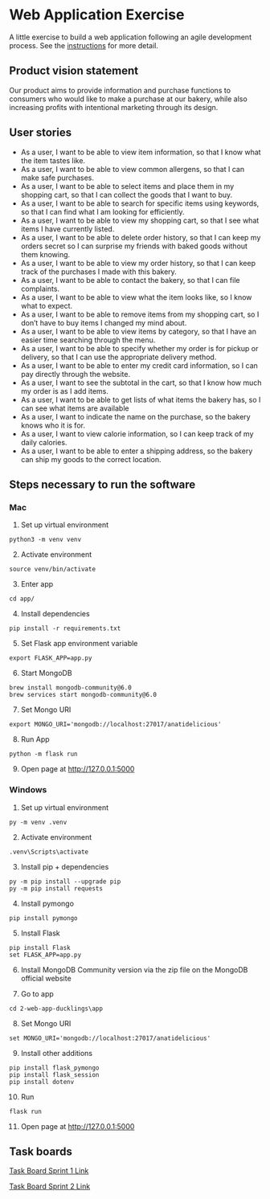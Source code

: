 # Web Application Exercise

A little exercise to build a web application following an agile development process. See the [instructions](instructions.md) for more detail.

## Product vision statement

Our product aims to provide information and purchase functions to consumers who would like to make a purchase at our bakery, while also increasing profits with intentional marketing through its design.


## User stories

- As a user, I want to be able to view item information, so that I know what the item tastes like.
- As a user, I want to be able to view common allergens, so that I can make safe purchases.
- As a user, I want to be able to select items and place them in my shopping cart, so that I can collect the goods that I want to buy.
- As a user, I want to be able to search for specific items using keywords, so that I can find what I am looking for efficiently.
- As a user, I want to be able to view my shopping cart, so that I see what items I have currently listed.
- As a user, I want to be able to delete order history, so that I can keep my orders secret so I can surprise my friends with baked goods without them knowing.
- As a user, I want to be able to view my order history, so that I can keep track of the purchases I made with this bakery.
- As a user, I want to be able to contact the bakery, so that I can file complaints.
- As a user, I want to be able to view what the item looks like, so I know what to expect.
- As a user, I want to be able to remove items from my shopping cart, so I don’t have to buy items I changed my mind about.
- As a user, I want to be able to view items by category, so that I have an easier time searching through the menu.
- As a user, I want to be able to specify whether my order is for pickup or delivery, so that I can use the appropriate delivery method.
- As a user, I want to be able to enter my credit card information, so I can pay directly through the website.
- As a user, I want to see the subtotal in the cart, so that I know how much my order is as I add items.
- As a user, I want to be able to get lists of what items the bakery has, so I can see what items are available
- As a user, I want to indicate the name on the purchase, so the bakery knows who it is for.
- As a user, I want to view calorie information, so I can keep track of my daily calories.
- As a user, I want to be able to enter a shipping address, so the bakery can ship my goods to the correct location.



## Steps necessary to run the software

### Mac

1. Set up virtual environment


```
python3 -m venv venv
```


2. Activate environment


```
source venv/bin/activate
```

3. Enter app

```
cd app/
```

4. Install dependencies


```
pip install -r requirements.txt
```


5. Set Flask app environment variable


```
export FLASK_APP=app.py
```

6. Start MongoDB

```
brew install mongodb-community@6.0
brew services start mongodb-community@6.0
```

7. Set Mongo URI

```
export MONGO_URI='mongodb://localhost:27017/anatidelicious'
```

8. Run App

```
python -m flask run
```

9. Open page at http://127.0.0.1:5000


### Windows

1. Set up virtual environment


```
py -m venv .venv
```


2. Activate environment


```
.venv\Scripts\activate
```


3. Install pip + dependencies


```
py -m pip install --upgrade pip
py -m pip install requests
```


4. Install pymongo


```
pip install pymongo
```


5. Install Flask


```
pip install Flask
set FLASK_APP=app.py
```


6. Install MongoDB Community version via the zip file on the MongoDB official website


7. Go to app


```
cd 2-web-app-ducklings\app
```


8. Set Mongo URI


```
set MONGO_URI='mongodb://localhost:27017/anatidelicious'
```


9. Install other additions


```
pip install flask_pymongo
pip install flask_session
pip install dotenv
```


10. Run


```
flask run
```

11. Open page at http://127.0.0.1:5000



## Task boards

[Task Board Sprint 1 Link](https://github.com/orgs/software-students-spring2025/projects/10/)

[Task Board Sprint 2 Link](https://github.com/orgs/software-students-spring2025/projects/73/)
